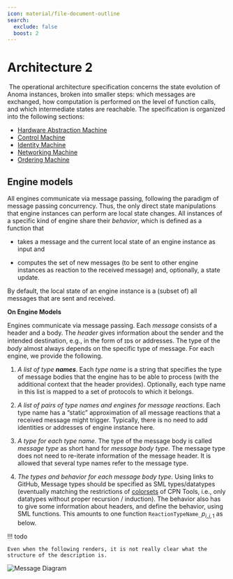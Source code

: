 ```yaml
---
icon: material/file-document-outline
search:
  exclude: false
  boost: 2
---
```


# Architecture 2

​
The operational architecture specification concerns the state evolution of Anoma instances, broken into smaller steps: which messages are exchanged, how computation is performed on the level of function calls, and which intermediate states are reachable.
The specification is organized into the following sections:

- [Hardware Abstraction Machine](./architecture-2/hardware-abstraction.md)
- [Control Machine](./architecture-2/control.md)
- [Identity Machine](./architecture-2/identity.md)
- [Networking Machine](./architecture-2/networking.md)
- [Ordering Machine](./architecture-2/ordering-v1.md)

## Engine models

All engines communicate via message passing, following the paradigm of message passing concurrency.
Thus,
the only direct state manipulations that engine instances can perform are local state changes. <!--
(In a sense, there is no such thing as **the** _global state_ of a chain,
but only local views). -->
All instances of a specific kind of engine share their _behavior_,
which is defined as a function that

- takes a message and the current local state of an engine instance as input
  and

- computes the set of new messages (to be sent to other engine instances as reaction to the received message)
  and, optionally, a state update.

By default, the local state of an engine instance is a (subset of) all messages that are sent and received.

**On Engine Models**

Engines communicate via message passing.
Each _message_ consists of a header and a body.
The _header_ gives information about the sender and the intended destination,
e.g., in the form of ɪᴅs or addresses.
The type of the _body_ almost always depends on the specific type of message.
For each engine,
we provide the following.

1. _A list of type **names**_. Each _type name_ is a string that specifies
   the type of message bodies that the engine has to be able to process
   (with the additional context that the header provides). <!--
   Type names are also used for naming the places in the Petri net model.
   -->
   Optionally,
   each type name in this list is mapped to a set of protocols to which it belongs.

2. _A list of pairs of type names and engines for message reactions_.  Each type
   name has a “static” approximation of all message reactions that a received
   message might trigger. Typically, there is no need to add identities or
   addresses of engine instance here.

3. _A type for each type name_. The type of the message body is called _message
   type_ as short hand for _message body type_. The message type does not need
   to re-iterate information of the message header. It is allowed that several
   type names refer to the message type.

4. _The types and behavior for each message body type_.  Using links to GitHub,
   Message types should be specified as SML types/datatypes (eventually matching
   the restrictions of [colorsets](https://cpntools.org/2018/01/12/color-sets/)
   of CPN Tools, i.e., only datatypes without proper recursion / induction). The
   behavior also has to give some information about headers, and define the
   behavior, using SML functions. This amounts to one function
   `ReactionTypeName_`$p_{i,j,1}$ as below.

   <!--
   If possible,
   we describe the behavior in terms of messages previously received.
   This could be achieved by sending auxiliary messages to “self” (bypassing the network),
   effectively calling “self” with a new message.

   The behavior should be specified as
   [SML functions](https://cpntools.org/2018/01/09/functions-declarations-and-control-structures/)
   for [code segments](https://cpntools.org/2018/01/09/code-segments/)
   combined with [guards](https://cpntools.org/2018/01/09/guards/) that state pre-conditions
   in the sense of [Hoare triples](https://en.wikipedia.org/wiki/Hoare_logic#Hoare_triple),
   in particular to allow for several instances of the same engine.
   -->

!!! todo

    Even when the following renders, it is not really clear what the structure of the description is.

<!--
Thus, the structure of the description of engine models is as follows.

- Engine 1
  _\[…\]_
- Engine 2
  _\[…\]_
- ⋮
- Engine $i$
  - MessageTypeName_$i_1$ \[$\scriptscriptstyle\{<\mathrm{protocols}(i,1)>\}$\]
    _<↑link sub-directory `MessageType_i_1`>_
    _\[…\]_
  - ⋮
  - MessageTypeName_$i_j$ \[$\scriptscriptstyle[\{<\mathrm{protocols}(i,j)>\}$\]
    _<↑link to sub-directory `MessageType_i_j`>_
    from _<engine $\tilde \imath_j$>_ may trigger:

    - ReactionTypeName_$p_{i,j,1}$ → Engine_$q_{i,j,1}$,…,Engine_$q_{i,j,n_{i,j,1}}$
      _<one liner i,j,1>_
    - ReactionTypeName_$p_{i,j,2}$ → Engine_$q_{i,j,2}$,…,Engine_$q_{i,j,n_{i,j,2}}$
      _<one liner i,j,2>_
    - ⋮
    - ReactionTypeName_$p_{i,j,k}$ → Engine_$q_{i,j,k}$,…,Engine_$q_{i,j,n_{i,j,k}}$
      _<one liner i,j,k>_
    - ⋮
    - ReactionTypeName_$p_{i,j,m_{i,j}}$ → Engine_$q_{i,j,m_{i,j}}$,…,Engine_$q_{i,j,n_{i,j,m_{i,j}}}$
      _<one liner i,j,$m_{i,j}$>_
  - ⋮
  - MessageTypeName_$i_{m_i}$ \[$\scriptscriptstyle\{<\mathrm{protocols}(i,m_i)>\}$\]
    _<↑link to sub-directory `MessageType_i_{m_i}`>_
    _\[…\]_
- ⋮
- engine $N$
-->

![Message Diagram](rought_execution_engine_message_passing.svg)
